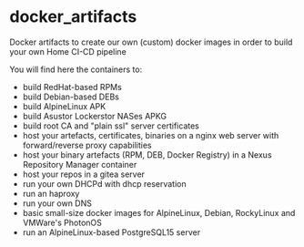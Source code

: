 # docker_artifacts

Docker artifacts to create our own (custom) docker images in order to build your own Home CI-CD pipeline

You will find here the containers to:
- build RedHat-based RPMs
- build Debian-based DEBs
- build AlpineLinux APK
- build Asustor Lockerstor NASes APKG
- build root CA and "plain ssl" server certificates
- host your artefacts, certificates, binaries on a nginx web server with forward/reverse proxy capabilities
- host your binary artefacts (RPM, DEB, Docker Registry) in a Nexus Repository Manager container
- host your repos in a gitea server
- run your own DHCPd with dhcp reservation
- run an haproxy
- run your own DNS
- basic small-size docker images for AlpineLinux, Debian, RockyLinux and VMWare's PhotonOS
- run an AlpineLinux-based PostgreSQL15 server
